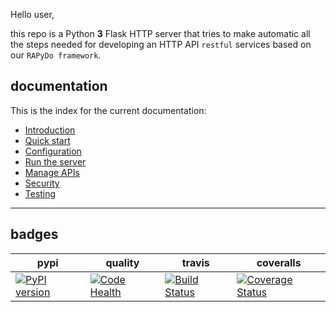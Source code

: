 Hello user,

this repo is a Python **3** Flask HTTP server that tries to make automatic all the steps needed for developing an HTTP API `restful` services based on our `RAPyDo framework`.

## documentation ##

This is the index for the current documentation:

*   [Introduction](docs/introduction.md)
*   [Quick start](docs/quickstart.md)
*   [Configuration](docs/conf.md)
*   [Run the server](docs/run.md)
*   [Manage APIs](docs/manage.md)
*   [Security](docs/security.md)
*   [Testing](docs/test.md)

---

## badges

| pypi | quality | travis | coveralls |
| --- | --- | --- | --- |
| [![PyPI version](https://badge.fury.io/py/rapydo-http.svg)](https://badge.fury.io/py/rapydo-http) | [![Code Health](https://landscape.io/github/rapydo/http-api/master/landscape.svg?style=flat)](https://landscape.io/github/rapydo/http-api/master) | [![Build Status](https://travis-ci.org/rapydo/http-api.svg?branch=master)](https://travis-ci.org/rapydo/http-api) | [![Coverage Status](https://coveralls.io/repos/github/rapydo/http-api/badge.svg?branch=master)](https://coveralls.io/github/rapydo/http-api?branch=master) |
